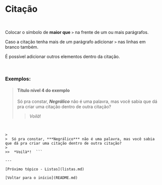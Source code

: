 # Citação  
<br>

Colocar o símbolo de **maior que** `>` na frente de um ou mais parágrafos.  

Caso a citação tenha mais de um parágrafo adicionar `>` nas linhas em branco também.  

É possível adicionar outros elementos dentro da citação.  
  
<br>
  
### Exemplos:  
  
> #### Título nível 4 do exemplo  
>  
>  Só pra constar, ***Negrálico*** não é uma palavra, mas você sabia que dá pra criar uma citação dentro de outra citação?  
>  
>>  *Voilà*!  
<br>
  
```> #### Título nível 4 do exemplo  
>
>  Só pra constar, ***Negrálico*** não é uma palavra, mas você sabia que dá pra criar uma citação dentro de outra citação?
>
>>  *Voilà*!  ```
  
---
  
[Próximo tópico - Listas](listas.md)  
  
[Voltar para o início](README.md)  
